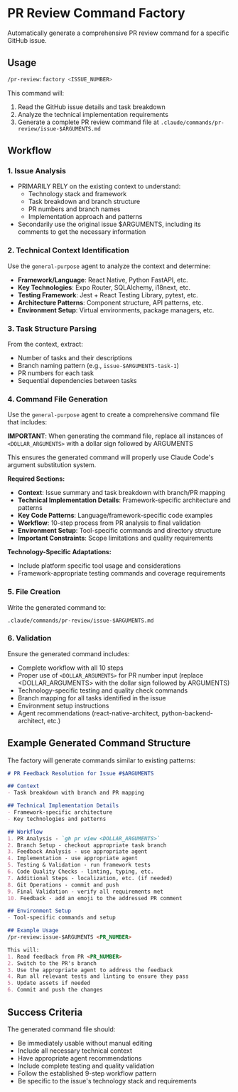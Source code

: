 # PR Review Command Factory

Automatically generate a comprehensive PR review command for a specific GitHub issue.

## Usage
```bash
/pr-review:factory <ISSUE_NUMBER>
```

This command will:
1. Read the GitHub issue details and task breakdown
2. Analyze the technical implementation requirements
3. Generate a complete PR review command file at `.claude/commands/pr-review/issue-$ARGUMENTS.md`

## Workflow

### 1. Issue Analysis
- PRIMARILY RELY on the existing context to understand:
  - Technology stack and framework
  - Task breakdown and branch structure  
  - PR numbers and branch names
  - Implementation approach and patterns
 - Secondarily use the original issue $ARGUMENTS, including its comments to get the necessary information

### 2. Technical Context Identification
Use the `general-purpose` agent to analyze the context and determine:
- **Framework/Language**: React Native, Python FastAPI, etc.
- **Key Technologies**: Expo Router, SQLAlchemy, i18next, etc.
- **Testing Framework**: Jest + React Testing Library, pytest, etc.
- **Architecture Patterns**: Component structure, API patterns, etc.
- **Environment Setup**: Virtual environments, package managers, etc.

### 3. Task Structure Parsing
From the context, extract:
- Number of tasks and their descriptions
- Branch naming pattern (e.g., `issue-$ARGUMENTS-task-1`)
- PR numbers for each task
- Sequential dependencies between tasks

### 4. Command File Generation
Use the `general-purpose` agent to create a comprehensive command file that includes:

**IMPORTANT**: When generating the command file, replace all instances of `<DOLLAR_ARGUMENTS>` with a dollar sign followed by ARGUMENTS

This ensures the generated command will properly use Claude Code's argument substitution system.

**Required Sections:**
- **Context**: Issue summary and task breakdown with branch/PR mapping
- **Technical Implementation Details**: Framework-specific architecture and patterns
- **Key Code Patterns**: Language/framework-specific code examples
- **Workflow**: 10-step process from PR analysis to final validation
- **Environment Setup**: Tool-specific commands and directory structure
- **Important Constraints**: Scope limitations and quality requirements

**Technology-Specific Adaptations:**
- Include platform specific tool usage and considerations
- Framework-appropriate testing commands and coverage requirements

### 5. File Creation
Write the generated command to:
```
.claude/commands/pr-review/issue-$ARGUMENTS.md
```

### 6. Validation
Ensure the generated command includes:
- Complete workflow with all 10 steps
- Proper use of `<DOLLAR_ARGUMENTS>` for PR number input (replace <DOLLAR_ARGUMENTS> with the dollar sign followed by ARGUMENTS)
- Technology-specific testing and quality check commands
- Branch mapping for all tasks identified in the issue
- Environment setup instructions
- Agent recommendations (react-native-architect, python-backend-architect, etc.)

## Example Generated Command Structure

The factory will generate commands similar to existing patterns:

```markdown
# PR Feedback Resolution for Issue #$ARGUMENTS

## Context
- Task breakdown with branch and PR mapping

## Technical Implementation Details  
- Framework-specific architecture
- Key technologies and patterns

## Workflow
1. PR Analysis - `gh pr view <DOLLAR_ARGUMENTS>`
2. Branch Setup - checkout appropriate task branch  
3. Feedback Analysis - use appropriate agent
4. Implementation - use appropriate agent
5. Testing & Validation - run framework tests
6. Code Quality Checks - linting, typing, etc.
7. Additional Steps - localization, etc. (if needed)
8. Git Operations - commit and push
9. Final Validation - verify all requirements met
10. Feedback - add an emoji to the addressed PR comment

## Environment Setup
- Tool-specific commands and setup

## Example Usage
/pr-review:issue-$ARGUMENTS <PR_NUMBER>

This will:
1. Read feedback from PR <PR_NUMBER> 
2. Switch to the PR's branch  
3. Use the appropriate agent to address the feedback
4. Run all relevant tests and linting to ensure they pass
5. Update assets if needed
6. Commit and push the changes
```

## Success Criteria
The generated command file should:
- Be immediately usable without manual editing
- Include all necessary technical context
- Have appropriate agent recommendations  
- Include complete testing and quality validation
- Follow the established 9-step workflow pattern
- Be specific to the issue's technology stack and requirements
